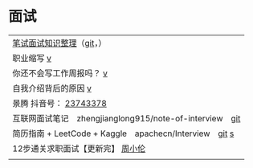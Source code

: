 # 面试

|                                                                                                                                 |
| ------------------------------------------------------------------------------------------------------------------------------- |
| [笔试面试知识整理](https://hit-alibaba.github.io/interview/)（[git](https://github.com/HIT-Alibaba/interview)，）                          |
| 职业缩写 [v](https://www.douyin.com/video/6993982336882740511)                                                                      |
| 你还不会写工作周报吗？ [v](https://www.douyin.com/video/7005879943250906383)                                                               |
| 自我介绍背后的原因 [v](https://www.douyin.com/video/6998859579492666637)                                                                 |
| 景腾 抖音号： [23743378](https://www.douyin.com/user/MS4wLjABAAAAsiU7sHpy21Sg8MzPgZv6f7dZPjBt4t9wn7PRe7llVPM)                         |
| 互联网面试笔记　zhengjianglong915/note-of-interview　[git](https://github.com/zhengjianglong915/note-of-interview)                       |
| 简历指南 + LeetCode + Kaggle　apachecn/Interview　[git](https://github.com/apachecn/Interview) [s](https://interview.apachecn.org/#/) |
| 12步通关求职面试【更新完】 [周小伦](https://www.youtube.com/playlist?list=PL6T4gftV1K-j47lSJVTlTQmr6b0QBnLs\_)                                 |
|                                                                                                                                 |
